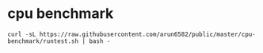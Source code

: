 # cpu benchmark

`curl -sL https://raw.githubusercontent.com/arun6582/public/master/cpu-benchmark/runtest.sh | bash -`
